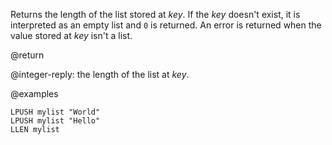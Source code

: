 Returns the length of the list stored at _key_.
If the _key_ doesn't exist, it is interpreted as an empty list and `0` is returned.
An error is returned when the value stored at _key_ isn't a list.

@return

@integer-reply: the length of the list at _key_.

@examples

```cli
LPUSH mylist "World"
LPUSH mylist "Hello"
LLEN mylist
```
